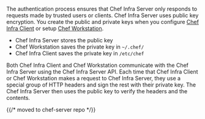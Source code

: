 
The authentication process ensures that Chef Infra Server only responds to requests made by trusted users or clients. Chef Infra Server uses public key encryption. You create the public and private keys when you configure [Chef Infra Client](https://docs.chef.io/config_rb_client/) or setup [Chef Workstation](https://docs.chef.io/workstation/getting_started/#setup-chef-credentials).

* Chef Infra Server stores the public key
* Chef Workstation saves the private key in `~/.chef/`
* Chef Infra Client saves the private key in `/etc/chef`

Both Chef Infra Client and Chef Workstation communicate with the Chef Infra Server using the Chef Infra Server API. Each time that Chef Infra Client or Chef Workstation makes a request to Chef Infra Server, they use a special group of HTTP headers and sign the rest with their private key. The Chef Infra Server then uses the public key to verify the headers and the contents.


{{/* moved to chef-server repo */}}
